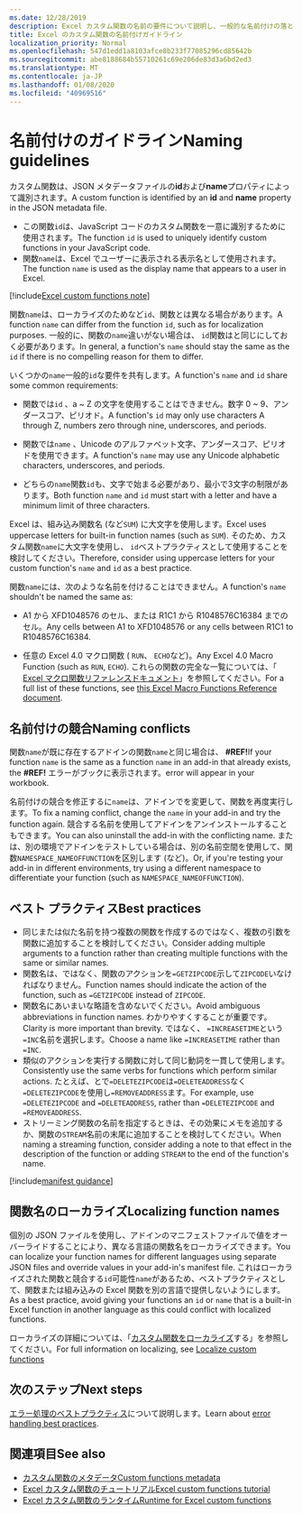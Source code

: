 ```yaml
---
ms.date: 12/28/2019
description: Excel カスタム関数の名前の要件について説明し、一般的な名前付けの落とし穴を回避します。
title: Excel のカスタム関数の名前付けガイドライン
localization_priority: Normal
ms.openlocfilehash: 547d1edd1a8103afce8b233f77085296cd85642b
ms.sourcegitcommit: abe8188684b55710261c69e206de83d3a6bd2ed3
ms.translationtype: MT
ms.contentlocale: ja-JP
ms.lasthandoff: 01/08/2020
ms.locfileid: "40969516"
---
```

# <a name="naming-guidelines"></a><span data-ttu-id="b956f-103">名前付けのガイドライン</span><span class="sxs-lookup"><span data-stu-id="b956f-103">Naming guidelines</span></span>

<span data-ttu-id="b956f-104">カスタム関数は、JSON メタデータファイルの**id**および**name**プロパティによって識別されます。</span><span class="sxs-lookup"><span data-stu-id="b956f-104">A custom function is identified by an **id** and **name** property in the JSON metadata file.</span></span>

- <span data-ttu-id="b956f-105">この関数`id`は、JavaScript コードのカスタム関数を一意に識別するために使用されます。</span><span class="sxs-lookup"><span data-stu-id="b956f-105">The function `id` is used to uniquely identify custom functions in your JavaScript code.</span></span>
- <span data-ttu-id="b956f-106">関数`name`は、Excel でユーザーに表示される表示名として使用されます。</span><span class="sxs-lookup"><span data-stu-id="b956f-106">The function `name` is used as the display name that appears to a user in Excel.</span></span>

[!include[Excel custom functions note](../includes/excel-custom-functions-note.md)]

<span data-ttu-id="b956f-107">関数`name`は、ローカライズのためなど`id`、関数とは異なる場合があります。</span><span class="sxs-lookup"><span data-stu-id="b956f-107">A function `name` can differ from the function `id`, such as for localization purposes.</span></span> <span data-ttu-id="b956f-108">一般的に、関数の`name`違いがない場合は、 `id`関数はと同じにしておく必要があります。</span><span class="sxs-lookup"><span data-stu-id="b956f-108">In general, a function's `name` should stay the same as the `id` if there is no compelling reason for them to differ.</span></span>

<span data-ttu-id="b956f-109">いくつかの`name`一般的`id`な要件を共有します。</span><span class="sxs-lookup"><span data-stu-id="b956f-109">A function's `name` and `id` share some common requirements:</span></span>

- <span data-ttu-id="b956f-110">関数では`id` 、a ~ Z の文字を使用することはできません。数字 0 ~ 9、アンダースコア、ピリオド。</span><span class="sxs-lookup"><span data-stu-id="b956f-110">A function's `id` may only use characters A through Z, numbers zero through nine, underscores, and periods.</span></span>

- <span data-ttu-id="b956f-111">関数では`name` 、Unicode のアルファベット文字、アンダースコア、ピリオドを使用できます。</span><span class="sxs-lookup"><span data-stu-id="b956f-111">A function's `name` may use any Unicode alphabetic characters, underscores, and periods.</span></span>

- <span data-ttu-id="b956f-112">どちらの`name`関数`id`も、文字で始まる必要があり、最小で3文字の制限があります。</span><span class="sxs-lookup"><span data-stu-id="b956f-112">Both function `name` and `id` must start with a letter and have a minimum limit of three characters.</span></span>

<span data-ttu-id="b956f-113">Excel は、組み込み関数名 (など`SUM`) に大文字を使用します。</span><span class="sxs-lookup"><span data-stu-id="b956f-113">Excel uses uppercase letters for built-in function names (such as `SUM`).</span></span> <span data-ttu-id="b956f-114">そのため、カスタム関数`name`に大文字を使用し、 `id`ベストプラクティスとして使用することを検討してください。</span><span class="sxs-lookup"><span data-stu-id="b956f-114">Therefore, consider using uppercase letters for your custom function's `name` and `id` as a best practice.</span></span>

<span data-ttu-id="b956f-115">関数`name`には、次のような名前を付けることはできません。</span><span class="sxs-lookup"><span data-stu-id="b956f-115">A function's `name` shouldn't be named the same as:</span></span>

- <span data-ttu-id="b956f-116">A1 から XFD1048576 のセル、または R1C1 から R1048576C16384 までのセル。</span><span class="sxs-lookup"><span data-stu-id="b956f-116">Any cells between A1 to XFD1048576 or any cells between R1C1 to R1048576C16384.</span></span>

- <span data-ttu-id="b956f-117">任意の Excel 4.0 マクロ関数 ( `RUN`、 `ECHO`など)。</span><span class="sxs-lookup"><span data-stu-id="b956f-117">Any Excel 4.0 Macro Function (such as `RUN`, `ECHO`).</span></span>  <span data-ttu-id="b956f-118">これらの関数の完全な一覧については、「 [Excel マクロ関数リファレンスドキュメント](https://d13ot9o61jdzpp.cloudfront.net/files/Excel%204.0%20Macro%20Functions%20Reference.pdf)」を参照してください。</span><span class="sxs-lookup"><span data-stu-id="b956f-118">For a full list of these functions, see [this Excel Macro Functions Reference document](https://d13ot9o61jdzpp.cloudfront.net/files/Excel%204.0%20Macro%20Functions%20Reference.pdf).</span></span>

## <a name="naming-conflicts"></a><span data-ttu-id="b956f-119">名前付けの競合</span><span class="sxs-lookup"><span data-stu-id="b956f-119">Naming conflicts</span></span>

<span data-ttu-id="b956f-120">関数`name`が既に存在するアドインの関数`name`と同じ場合は、 **#REF!**</span><span class="sxs-lookup"><span data-stu-id="b956f-120">If your function `name` is the same as a function `name` in an add-in that already exists, the **#REF!**</span></span> <span data-ttu-id="b956f-121">エラーがブックに表示されます。</span><span class="sxs-lookup"><span data-stu-id="b956f-121">error will appear in your workbook.</span></span>

<span data-ttu-id="b956f-122">名前付けの競合を修正するに`name`は、アドインでを変更して、関数を再度実行します。</span><span class="sxs-lookup"><span data-stu-id="b956f-122">To fix a naming conflict, change the `name` in your add-in and try the function again.</span></span> <span data-ttu-id="b956f-123">競合する名前を使用してアドインをアンインストールすることもできます。</span><span class="sxs-lookup"><span data-stu-id="b956f-123">You can also uninstall the add-in with the conflicting name.</span></span> <span data-ttu-id="b956f-124">または、別の環境でアドインをテストしている場合は、別の名前空間を使用して、関数`NAMESPACE_NAMEOFFUNCTION`を区別します (など)。</span><span class="sxs-lookup"><span data-stu-id="b956f-124">Or, if you're testing your add-in in different environments, try using a different namespace to differentiate your function (such as `NAMESPACE_NAMEOFFUNCTION`).</span></span>

## <a name="best-practices"></a><span data-ttu-id="b956f-125">ベスト プラクティス</span><span class="sxs-lookup"><span data-stu-id="b956f-125">Best practices</span></span>

- <span data-ttu-id="b956f-126">同じまたは似た名前を持つ複数の関数を作成するのではなく、複数の引数を関数に追加することを検討してください。</span><span class="sxs-lookup"><span data-stu-id="b956f-126">Consider adding multiple arguments to a function rather than creating multiple functions with the same or similar names.</span></span>
- <span data-ttu-id="b956f-127">関数名は、ではなく、関数のアクションを`=GETZIPCODE`示して`ZIPCODE`いなければなりません。</span><span class="sxs-lookup"><span data-stu-id="b956f-127">Function names should indicate the action of the function, such as `=GETZIPCODE` instead of `ZIPCODE`.</span></span>
- <span data-ttu-id="b956f-128">関数名にあいまいな略語を含めないでください。</span><span class="sxs-lookup"><span data-stu-id="b956f-128">Avoid ambiguous abbreviations in function names.</span></span> <span data-ttu-id="b956f-129">わかりやすくすることが重要です。</span><span class="sxs-lookup"><span data-stu-id="b956f-129">Clarity is more important than brevity.</span></span> <span data-ttu-id="b956f-130">ではなく、 `=INCREASETIME`という`=INC`名前を選択します。</span><span class="sxs-lookup"><span data-stu-id="b956f-130">Choose a name like `=INCREASETIME` rather than `=INC`.</span></span>
- <span data-ttu-id="b956f-131">類似のアクションを実行する関数に対して同じ動詞を一貫して使用します。</span><span class="sxs-lookup"><span data-stu-id="b956f-131">Consistently use the same verbs for functions which perform similar actions.</span></span> <span data-ttu-id="b956f-132">たとえば、とで`=DELETEZIPCODE`は`=DELETEADDRESS`なく`=DELETEZIPCODE`を使用し`=REMOVEADDRESS`ます。</span><span class="sxs-lookup"><span data-stu-id="b956f-132">For example, use `=DELETEZIPCODE` and `=DELETEADDRESS`, rather than `=DELETEZIPCODE` and `=REMOVEADDRESS`.</span></span>
- <span data-ttu-id="b956f-133">ストリーミング関数の名前を指定するときは、その効果にメモを追加するか、関数の`STREAM`名前の末尾に追加することを検討してください。</span><span class="sxs-lookup"><span data-stu-id="b956f-133">When naming a streaming function, consider adding a note to that effect in the description of the function or adding `STREAM` to the end of the function's name.</span></span>

[!include[manifest guidance](../includes/manifest-guidance.md)]

## <a name="localizing-function-names"></a><span data-ttu-id="b956f-134">関数名のローカライズ</span><span class="sxs-lookup"><span data-stu-id="b956f-134">Localizing function names</span></span>

<span data-ttu-id="b956f-135">個別の JSON ファイルを使用し、アドインのマニフェストファイルで値をオーバーライドすることにより、異なる言語の関数名をローカライズできます。</span><span class="sxs-lookup"><span data-stu-id="b956f-135">You can localize your function names for different languages using separate JSON files and override values in your add-in's manifest file.</span></span> <span data-ttu-id="b956f-136">これはローカライズされた関数と競合する`id`可能性`name`があるため、ベストプラクティスとして、関数または組み込みの Excel 関数を別の言語で提供しないようにします。</span><span class="sxs-lookup"><span data-stu-id="b956f-136">As a best practice, avoid giving your functions an `id` or `name` that is a built-in Excel function in another language as this could conflict with localized functions.</span></span>

<span data-ttu-id="b956f-137">ローカライズの詳細については、「[カスタム関数をローカライズ](custom-functions-localize.md)する」を参照してください。</span><span class="sxs-lookup"><span data-stu-id="b956f-137">For full information on localizing, see [Localize custom functions](custom-functions-localize.md)</span></span>

## <a name="next-steps"></a><span data-ttu-id="b956f-138">次のステップ</span><span class="sxs-lookup"><span data-stu-id="b956f-138">Next steps</span></span>
<span data-ttu-id="b956f-139">[エラー処理のベストプラクティス](custom-functions-errors.md)について説明します。</span><span class="sxs-lookup"><span data-stu-id="b956f-139">Learn about [error handling best practices](custom-functions-errors.md).</span></span>

## <a name="see-also"></a><span data-ttu-id="b956f-140">関連項目</span><span class="sxs-lookup"><span data-stu-id="b956f-140">See also</span></span>

* [<span data-ttu-id="b956f-141">カスタム関数のメタデータ</span><span class="sxs-lookup"><span data-stu-id="b956f-141">Custom functions metadata</span></span>](custom-functions-json.md)
* [<span data-ttu-id="b956f-142">Excel カスタム関数のチュートリアル</span><span class="sxs-lookup"><span data-stu-id="b956f-142">Excel custom functions tutorial</span></span>](../tutorials/excel-tutorial-create-custom-functions.md)
* [<span data-ttu-id="b956f-143">Excel カスタム関数のランタイム</span><span class="sxs-lookup"><span data-stu-id="b956f-143">Runtime for Excel custom functions</span></span>](custom-functions-runtime.md)
